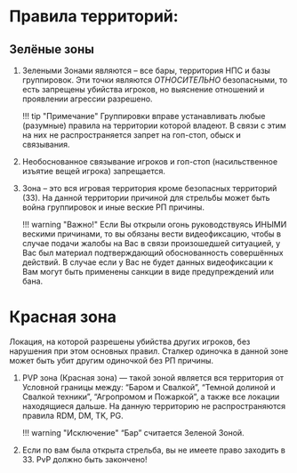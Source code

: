 # Правила территорий:

## Зелёные зоны

1. Зелеными Зонами являются – все бары, территория НПС и базы группировок. Эти точки являются *ОТНОСИТЕЛЬНО* безопасными, то есть запрещены убийства игроков, но выяснение отношений и проявлении агрессии разрешено.

    !!! tip "Примечание"
        Группировки вправе устанавливать любые (разумные) правила на территории которой владеют. В связи с этим на них не распространяется запрет на гоп-стоп, обыск и связывания.

2. Необоснованное связывание игроков и гоп-стоп (насильственное изъятие вещей игрока) запрещается.
3. Зона – это вся игровая территория кроме безопасных территорий (ЗЗ). На данной территории причиной для стрельбы может быть война группировок и иные веские РП причины.

    !!! warning "Важно!"
        Если Вы открыли огонь руководствуясь ИНЫМИ вескими причинами, то вы обязаны вести видеофиксацию, чтобы в случае подачи жалобы на Вас в связи произошедшей ситуацией, у Вас был материал подтверждающий обоснованность совершённых действий. В случае если у Вас не будет данных видеофиксации к Вам могут быть применены санкции в виде предупреждений или бана.

# Красная зона
Локация, на которой разрешены убийства других игроков, без нарушения при этом основных правил.
Сталкер одиночка в данной зоне может быть убит другим одиночкой без РП причины. 

1. PVP зона (Красная зона) — такой зоной является вся территория от Условной границы между: “Баром и Cвалкой”, “Темной долиной и Свалкой техники”, “Агропромом и Пожаркой”, а также все локации находящиеся дальше. На данную территорию не распространяются правила RDM, DM, TK, PG.

    !!! warning "Исключение"
        “Бар” считается Зеленой Зоной.


4. Если по вам была открыта стрельба, вы не имеете право заходить в ЗЗ. PvP должно быть закончено!